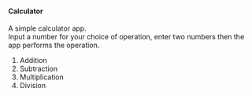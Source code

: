 #### Calculator
A simple calculator app. <br>
Input a number for your choice of operation, enter two numbers then the app performs the operation.

1. Addition
2. Subtraction
3. Multiplication
4. Division

